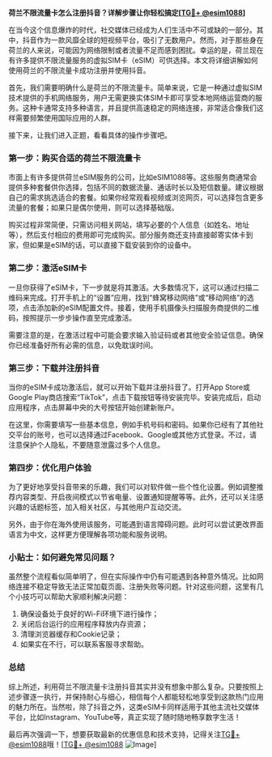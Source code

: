 **荷兰不限流量卡怎么注册抖音？详解步骤让你轻松搞定[[TG💪+ @esim1088](https://t.me/s/esim1088)]**

在当今这个信息爆炸的时代，社交媒体已经成为人们生活中不可或缺的一部分。其中，抖音作为一款风靡全球的短视频平台，吸引了无数用户。然而，对于那些身在荷兰的人来说，可能因为网络限制或者流量不足而感到困扰。幸运的是，荷兰现在有许多提供不限流量服务的虚拟SIM卡（eSIM）可供选择。本文将详细讲解如何使用荷兰的不限流量卡成功注册并使用抖音。

首先，我们需要明确什么是荷兰的不限流量卡。简单来说，它是一种通过虚拟SIM技术提供的手机网络服务，用户无需更换实体SIM卡即可享受本地网络运营商的服务。这种卡通常支持多种语言，并且提供高速稳定的网络连接，非常适合像我们这样需要频繁使用国际应用的人群。

接下来，让我们进入正题，看看具体的操作步骤吧。

### 第一步：购买合适的荷兰不限流量卡

市面上有许多提供荷兰eSIM服务的公司，比如eSIM1088等。这些服务商通常会提供多种套餐供你选择，包括不同的数据流量、通话时长以及短信数量。建议根据自己的需求挑选适合的套餐。如果你经常观看视频或浏览网页，可以选择包含更多流量的套餐；如果只是偶尔使用，则可以选择基础版。

购买过程非常简便，只需访问相关网站，填写必要的个人信息（如姓名、地址等），然后支付相应的费用即可完成购买。部分服务商还支持直接邮寄实体卡到家，但如果是eSIM的话，可以直接下载安装到你的设备中。

### 第二步：激活eSIM卡

一旦你获得了eSIM卡，下一步就是将其激活。大多数情况下，这可以通过扫描二维码来完成。打开手机上的“设置”应用，找到“蜂窝移动网络”或“移动网络”的选项，点击添加新的eSIM配置文件。接着，使用手机摄像头扫描服务商提供的二维码，按照提示一步步操作直至完成激活。

需要注意的是，在激活过程中可能会要求输入验证码或者其他安全验证信息。确保你已经准备好所有必需的信息，以免耽误时间。

### 第三步：下载并注册抖音

当你的eSIM卡成功激活后，就可以开始下载并注册抖音了。打开App Store或Google Play商店搜索“TikTok”，点击下载按钮等待安装完毕。安装完成后，启动应用程序，点击屏幕中央的大号按钮开始创建新账户。

在这里，你需要填写一些基本信息，例如手机号码和密码。如果你已经有了其他社交平台的账号，也可以选择通过Facebook、Google或其他方式登录。不过，请注意保护个人隐私，不要随意泄露过多个人信息。

### 第四步：优化用户体验

为了更好地享受抖音带来的乐趣，我们可以对软件做一些个性化设置。例如调整推荐内容类型、开启夜间模式以节省电量、设置通知提醒等等。此外，还可以关注感兴趣的话题标签，加入相关社区，与其他用户互动交流。

另外，由于你在海外使用该服务，可能遇到语言障碍问题。此时可以尝试更改界面语言为中文，这样更方便理解各项功能和服务说明。

### 小贴士：如何避免常见问题？

虽然整个流程看似简单明了，但在实际操作中仍有可能遇到各种意外情况。比如网络连接不稳定导致无法正常加载页面、注册失败等问题。针对这些问题，这里有几个小技巧可以帮助大家顺利解决问题：

1. 确保设备处于良好的Wi-Fi环境下进行操作；
2. 关闭后台运行的应用程序释放内存资源；
3. 清理浏览器缓存和Cookie记录；
4. 如果实在不行，可以联系客服寻求帮助。

### 总结

综上所述，利用荷兰不限流量卡注册抖音其实并没有想象中那么复杂。只要按照上述步骤逐一执行，并保持耐心与细心，相信每个人都能轻松地享受到这款热门应用的魅力所在。当然啦，除了抖音之外，这类eSIM卡同样适用于其他主流社交媒体平台，比如Instagram、YouTube等，真正实现了随时随地畅享数字生活！

最后再次强调一下，想要获取最新的优惠信息和技术支持，记得关注[TG💪+ @esim1088](https://t.me/s/esim1088)哦！[[TG💪+ @esim1088](https://t.me/s/esim1088) ![Image](https://i.postimg.cc/4NQfJmqS/Snipaste-2025-05-13-00-14-12.png)]